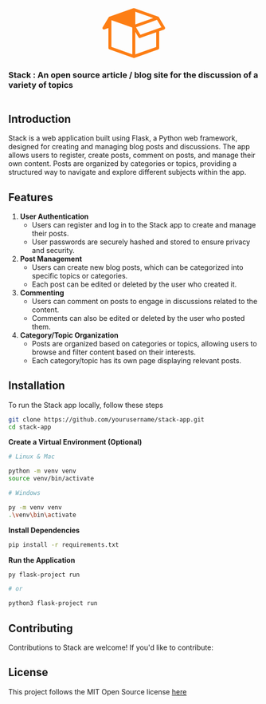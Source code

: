 <section style="display:flex;flex-direction:column;justify-content:center;align-items:center;align-content:center;">
    <?xml version="1.0"?><svg fill="#FD7E14" xmlns="http://www.w3.org/2000/svg"  viewBox="0 0 128 128" width="128px" height="128px">    <path d="M15,109.8l48,17c0,0,0,0,0,0c0.1,0,0.2,0.1,0.3,0.1c0.2,0.1,0.5,0.1,0.7,0.1c0.2,0,0.3,0,0.5,0c0,0,0,0,0,0c0,0,0,0,0.1,0 c0.1,0,0.3-0.1,0.4-0.1c0,0,0,0,0,0l48-17c1.2-0.4,2-1.6,2-2.8V73.4l10-3.5c0.8-0.3,1.5-1,1.8-1.8s0.2-1.8-0.3-2.6l-12-20 c0,0-0.1-0.1-0.1-0.1c0-0.1-0.1-0.1-0.1-0.2c0,0,0,0,0,0c0-0.1-0.1-0.1-0.1-0.2c0,0,0,0,0-0.1c-0.1-0.1-0.1-0.1-0.2-0.2 c0,0-0.1-0.1-0.1-0.1c0,0-0.1-0.1-0.1-0.1c0,0-0.1,0-0.1,0c0,0-0.1-0.1-0.1-0.1c-0.1-0.1-0.2-0.1-0.3-0.1c-0.1,0-0.1-0.1-0.2-0.1 c0,0,0,0,0,0c0,0,0,0,0,0l-48-17c0,0,0,0-0.1,0c0,0-0.1,0-0.1,0c0,0-0.1,0-0.1,0c-0.1,0-0.1,0-0.2,0c0,0,0,0,0,0c0,0,0,0,0,0 c-0.1,0-0.1,0-0.2,0c-0.1,0-0.1,0-0.2,0c-0.1,0-0.2,0-0.4,0c-0.1,0-0.1,0-0.2,0c-0.2,0-0.4,0.1-0.5,0.1l-48,17 c-0.2,0.1-0.3,0.1-0.5,0.2c0,0-0.1,0.1-0.1,0.1c-0.1,0.1-0.2,0.1-0.3,0.2c0,0-0.1,0.1-0.1,0.1c-0.1,0.1-0.2,0.1-0.2,0.2 c0,0-0.1,0.1-0.1,0.1c-0.1,0.1-0.1,0.2-0.2,0.2c0,0,0,0.1-0.1,0.1l-12,20c-0.7,1.1-0.6,2.5,0.2,3.4C2.3,69.6,3.1,70,4,70 c0.3,0,0.7-0.1,1-0.2l8-2.8v40C13,108.3,13.8,109.4,15,109.8z M119.5,65.4l-42.2,15l-8.9-14.8l42.2-15L119.5,65.4z M67,34.2L103,47 L67,59.8V34.2z M67,74.8l6.4,10.7C74,86.5,75,87,76,87c0.3,0,0.7-0.1,1-0.2l32-11.3v29.4l-42,14.9V74.8z M19,51.2l42,14.9v53.6 l-42-14.9V51.2z"/></svg>
    <h3>Stack : An open source article / blog site for the discussion of a variety of topics</h3>
</section>

## Introduction

Stack is a web application built using Flask, a Python web framework, designed for creating and managing blog posts and discussions. The app allows users to register, create posts, comment on posts, and manage their own content. Posts are organized by categories or topics, providing a structured way to navigate and explore different subjects within the app.

## **Features**

1. **User Authentication**
    - Users can register and log in to the Stack app to create and manage their posts.
    - User passwords are securely hashed and stored to ensure privacy and security.
2. **Post Management**
    - Users can create new blog posts, which can be categorized into specific topics or categories.
    - Each post can be edited or deleted by the user who created it.
3. **Commenting**
    - Users can comment on posts to engage in discussions related to the content.
    - Comments can also be edited or deleted by the user who posted them.
4. **Category/Topic Organization**
    - Posts are organized based on categories or topics, allowing users to browse and filter content based on their interests.
    - Each category/topic has its own page displaying relevant posts.

## **Installation**

To run the Stack app locally, follow these steps

```bash
git clone https://github.com/yourusername/stack-app.git
cd stack-app
```

**Create a Virtual Environment (Optional)**

```bash
# Linux & Mac

python -m venv venv
source venv/bin/activate 

# Windows

py -m venv venv
.\venv\bin\activate
```

**Install Dependencies**

```bash
pip install -r requirements.txt
```

**Run the Application**

```bash
py flask-project run

# or 

python3 flask-project run
```

## **Contributing**

Contributions to Stack are welcome! If you'd like to contribute:

## License

This project follows the MIT Open Source license [here](./LICENSE.md)
